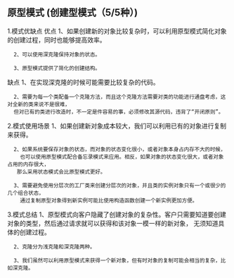  
 
 
 
## 原型模式 (创建型模式（5/5种）)

1.模式优缺点
优点
      1、如果创建新的对象比较复杂时，可以利用原型模式简化对象的创建过程，同时也能够提高效率。

      2、可以使用深克隆保持对象的状态。

      3、原型模式提供了简化的创建结构。

缺点 
      1、在实现深克隆的时候可能需要比较复杂的代码。

      2、需要为每一个类配备一个克隆方法，而且这个克隆方法需要对类的功能进行通盘考虑，这对全新的类来说不是很难，
      但对已有的类进行改造时，不一定是件容易的事，必须修改其源代码，违背了“开闭原则”。
     
2.模式使用场景
      1、如果创建新对象成本较大，我们可以利用已有的对象进行复制来获得。

      2、如果系统要保存对象的状态，而对象的状态变化很小，或者对象本身占内存不大的时候，
        也可以使用原型模式配合备忘录模式来应用。相反，如果对象的状态变化很大，或者对象占用的内存很大，
       那么采用状态模式会比原型模式更好。 
      
      3、需要避免使用分层次的工厂类来创建分层次的对象，并且类的实例对象只有一个或很少的几个组合状态，
        通过复制原型对象得到新实例可能比使用构造函数创建一个新实例更加方便。
        
 3.模式总结
      1、原型模式向客户隐藏了创建对象的复杂性。客户只需要知道要创建对象的类型，然后通过请求就可以获得和该对象一模一样的新对象，
         无须知道具体的创建过程。

      2、克隆分为浅克隆和深克隆两种。

      3、我们虽然可以利用原型模式来获得一个新对象，但有时对象的复制可能会相当的复杂，比如深克隆。
